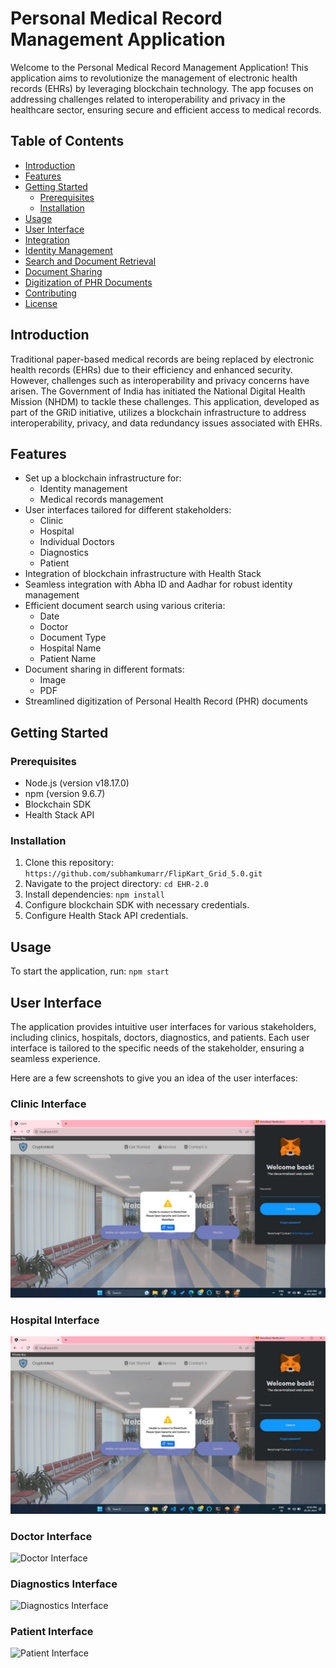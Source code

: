 # Personal Medical Record Management Application

Welcome to the Personal Medical Record Management Application! This application aims to revolutionize the management of electronic health records (EHRs) by leveraging blockchain technology. The app focuses on addressing challenges related to interoperability and privacy in the healthcare sector, ensuring secure and efficient access to medical records.

## Table of Contents
- [Introduction](#introduction)
- [Features](#features)
- [Getting Started](#getting-started)
  - [Prerequisites](#prerequisites)
  - [Installation](#installation)
- [Usage](#usage)
- [User Interface](#user-interface)
- [Integration](#integration)
- [Identity Management](#identity-management)
- [Search and Document Retrieval](#search-and-document-retrieval)
- [Document Sharing](#document-sharing)
- [Digitization of PHR Documents](#digitization-of-phr-documents)
- [Contributing](#contributing)
- [License](#license)

## Introduction
Traditional paper-based medical records are being replaced by electronic health records (EHRs) due to their efficiency and enhanced security. However, challenges such as interoperability and privacy concerns have arisen. The Government of India has initiated the National Digital Health Mission (NHDM) to tackle these challenges. This application, developed as part of the GRiD initiative, utilizes a blockchain infrastructure to address interoperability, privacy, and data redundancy issues associated with EHRs.

## Features

- Set up a blockchain infrastructure for:
  - Identity management
  - Medical records management
- User interfaces tailored for different stakeholders:
  - Clinic
  - Hospital
  - Individual Doctors
  - Diagnostics
  - Patient
- Integration of blockchain infrastructure with Health Stack
- Seamless integration with Abha ID and Aadhar for robust identity management
- Efficient document search using various criteria:
  - Date
  - Doctor
  - Document Type
  - Hospital Name
  - Patient Name
- Document sharing in different formats:
  - Image
  - PDF
- Streamlined digitization of Personal Health Record (PHR) documents

## Getting Started

### Prerequisites

- Node.js (version v18.17.0)
- npm (version 9.6.7)
- Blockchain SDK 
- Health Stack API 

### Installation

1. Clone this repository: `https://github.com/subhamkumarr/FlipKart_Grid_5.0.git`
2. Navigate to the project directory: `cd EHR-2.0`
3. Install dependencies: `npm install`
4. Configure blockchain SDK with necessary credentials.
5. Configure Health Stack API credentials.

## Usage

To start the application, run: `npm start`

## User Interface

The application provides intuitive user interfaces for various stakeholders, including clinics, hospitals, doctors, diagnostics, and patients. Each user interface is tailored to the specific needs of the stakeholder, ensuring a seamless experience.

Here are a few screenshots to give you an idea of the user interfaces:

### Clinic Interface

![Clinic Interface](./ReadMe_SS/clientInterface.jpg)

### Hospital Interface

![Hospital Interface](./ReadMe_SS/clientInterface.jpg)

### Doctor Interface

![Doctor Interface](screenshots/doctor_interface.png)

### Diagnostics Interface

![Diagnostics Interface](screenshots/diagnostics_interface.png)

### Patient Interface

![Patient Interface](screenshots/patient_interface.png)
